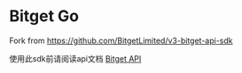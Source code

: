 # Bitget Go

Fork from https://github.com/BitgetLimited/v3-bitget-api-sdk

使用此sdk前请阅读api文档 [Bitget API](https://bitgetlimited.github.io/apidoc/en/mix/)
